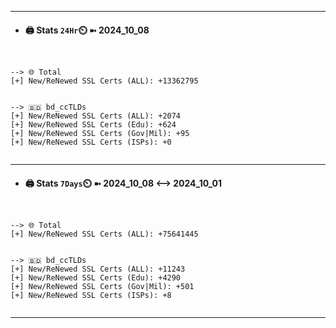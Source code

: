 

---
- #### 🖨️ **Stats** `24Hr`⏲️ ➼ 2024_10_08
```console


--> 🌐 Total
[+] New/ReNewed SSL Certs (ALL): +13362795


--> 🇧🇩 bd_ccTLDs
[+] New/ReNewed SSL Certs (ALL): +2074
[+] New/ReNewed SSL Certs (Edu): +624
[+] New/ReNewed SSL Certs (Gov|Mil): +95
[+] New/ReNewed SSL Certs (ISPs): +0


```

---
- #### 🖨️ **Stats** `7Days`⏲️ ➼ 2024_10_08 <--> 2024_10_01
```console


--> 🌐 Total
[+] New/ReNewed SSL Certs (ALL): +75641445


--> 🇧🇩 bd_ccTLDs
[+] New/ReNewed SSL Certs (ALL): +11243
[+] New/ReNewed SSL Certs (Edu): +4290
[+] New/ReNewed SSL Certs (Gov|Mil): +501
[+] New/ReNewed SSL Certs (ISPs): +8


```

---

